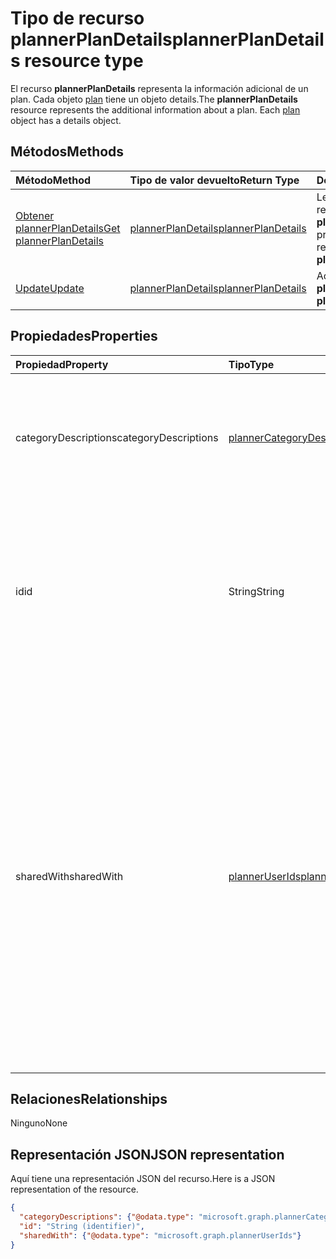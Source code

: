 # <a name="plannerplandetails-resource-type"></a><span data-ttu-id="588f8-101">Tipo de recurso plannerPlanDetails</span><span class="sxs-lookup"><span data-stu-id="588f8-101">plannerPlanDetails resource type</span></span>


<span data-ttu-id="588f8-p101">El recurso **plannerPlanDetails** representa la información adicional de un plan. Cada objeto [plan](plannerplan.md) tiene un objeto details.</span><span class="sxs-lookup"><span data-stu-id="588f8-p101">The **plannerPlanDetails** resource represents the additional information about a plan. Each [plan](plannerplan.md) object has a details object.</span></span>


## <a name="methods"></a><span data-ttu-id="588f8-104">Métodos</span><span class="sxs-lookup"><span data-stu-id="588f8-104">Methods</span></span>

| <span data-ttu-id="588f8-105">Método</span><span class="sxs-lookup"><span data-stu-id="588f8-105">Method</span></span>           | <span data-ttu-id="588f8-106">Tipo de valor devuelto</span><span class="sxs-lookup"><span data-stu-id="588f8-106">Return Type</span></span>    |<span data-ttu-id="588f8-107">Descripción</span><span class="sxs-lookup"><span data-stu-id="588f8-107">Description</span></span>|
|:---------------|:--------|:----------|
|[<span data-ttu-id="588f8-108">Obtener plannerPlanDetails</span><span class="sxs-lookup"><span data-stu-id="588f8-108">Get plannerPlanDetails</span></span>](../api/plannerplandetails_get.md) | [<span data-ttu-id="588f8-109">plannerPlanDetails</span><span class="sxs-lookup"><span data-stu-id="588f8-109">plannerPlanDetails</span></span>](plannerplandetails.md) |<span data-ttu-id="588f8-110">Leer las propiedades y las relaciones del objeto **plannerPlanDetails**.</span><span class="sxs-lookup"><span data-stu-id="588f8-110">Read properties and relationships of **plannerPlanDetails** object.</span></span>|
|[<span data-ttu-id="588f8-111">Update</span><span class="sxs-lookup"><span data-stu-id="588f8-111">Update</span></span>](../api/plannerplandetails_update.md) | [<span data-ttu-id="588f8-112">plannerPlanDetails</span><span class="sxs-lookup"><span data-stu-id="588f8-112">plannerPlanDetails</span></span>](plannerplandetails.md)    |<span data-ttu-id="588f8-113">Actualizar el objeto **plannerPlanDetails**.</span><span class="sxs-lookup"><span data-stu-id="588f8-113">Update **plannerPlanDetails** object.</span></span> |

## <a name="properties"></a><span data-ttu-id="588f8-114">Propiedades</span><span class="sxs-lookup"><span data-stu-id="588f8-114">Properties</span></span>
| <span data-ttu-id="588f8-115">Propiedad</span><span class="sxs-lookup"><span data-stu-id="588f8-115">Property</span></span>     | <span data-ttu-id="588f8-116">Tipo</span><span class="sxs-lookup"><span data-stu-id="588f8-116">Type</span></span>   |<span data-ttu-id="588f8-117">Descripción</span><span class="sxs-lookup"><span data-stu-id="588f8-117">Description</span></span>|
|:---------------|:--------|:----------|
|<span data-ttu-id="588f8-118">categoryDescriptions</span><span class="sxs-lookup"><span data-stu-id="588f8-118">categoryDescriptions</span></span>|[<span data-ttu-id="588f8-119">plannerCategoryDescriptions</span><span class="sxs-lookup"><span data-stu-id="588f8-119">plannerCategoryDescriptions</span></span>](plannercategorydescriptions.md)|<span data-ttu-id="588f8-120">Objeto que especifica las descripciones de las seis categorías que pueden estar asociadas a las tareas del plan</span><span class="sxs-lookup"><span data-stu-id="588f8-120">An object that specifies the descriptions of the six categories that can be associated with tasks in the plan</span></span>|
|<span data-ttu-id="588f8-121">id</span><span class="sxs-lookup"><span data-stu-id="588f8-121">id</span></span>|<span data-ttu-id="588f8-122">String</span><span class="sxs-lookup"><span data-stu-id="588f8-122">String</span></span>| <span data-ttu-id="588f8-p102">Solo lectura. Id. de los detalles del plan. Tiene 28 caracteres y distingue entre mayúsculas y minúsculas. La [validación del formato](planner_identifiers_disclaimer.md) se efectúa en el servicio.</span><span class="sxs-lookup"><span data-stu-id="588f8-p102">Read-only. ID of the plan details. It is 28 characters long and case sensitive. [Format validation](planner_identifiers_disclaimer.md) is done on the service.</span></span>|
|<span data-ttu-id="588f8-127">sharedWith</span><span class="sxs-lookup"><span data-stu-id="588f8-127">sharedWith</span></span>|[<span data-ttu-id="588f8-128">plannerUserIds</span><span class="sxs-lookup"><span data-stu-id="588f8-128">plannerUserIds</span></span>](planneruserids.md)|<span data-ttu-id="588f8-p103">Conjunto de identificadores de usuario con el que se comparte este plan. Si está aprovechando los grupos de Office 365, use la API de grupos para administrar la pertenencia a los grupos a fin de compartir el plan del [grupo](group.md). También puede agregar los miembros existentes del grupo a esta colección, aunque no es necesario que obtengan acceso al plan propiedad del grupo.</span><span class="sxs-lookup"><span data-stu-id="588f8-p103">Set of user ids that this plan is shared with. If you are leveraging Office 365 Groups, use the Groups API to manage group membership to share the [group's](group.md) plan. You can also add existing members of the group to this collection though it is not required for them to access the plan owned by the group.</span></span> |

## <a name="relationships"></a><span data-ttu-id="588f8-132">Relaciones</span><span class="sxs-lookup"><span data-stu-id="588f8-132">Relationships</span></span>
<span data-ttu-id="588f8-133">Ninguno</span><span class="sxs-lookup"><span data-stu-id="588f8-133">None</span></span>


## <a name="json-representation"></a><span data-ttu-id="588f8-134">Representación JSON</span><span class="sxs-lookup"><span data-stu-id="588f8-134">JSON representation</span></span>
<span data-ttu-id="588f8-135">Aquí tiene una representación JSON del recurso.</span><span class="sxs-lookup"><span data-stu-id="588f8-135">Here is a JSON representation of the resource.</span></span>

<!-- {
  "blockType": "resource",
  "optionalProperties": [

  ],
  "@odata.type": "microsoft.graph.plannerPlanDetails"
}-->

```json
{
  "categoryDescriptions": {"@odata.type": "microsoft.graph.plannerCategoryDescriptions"},
  "id": "String (identifier)",
  "sharedWith": {"@odata.type": "microsoft.graph.plannerUserIds"}
}

```

<!-- uuid: 8fcb5dbc-d5aa-4681-8e31-b001d5168d79
2015-10-25 14:57:30 UTC -->
<!-- {
  "type": "#page.annotation",
  "description": "plannerPlanDetails resource",
  "keywords": "",
  "section": "documentation",
  "tocPath": ""
}-->